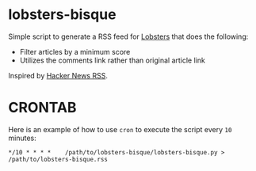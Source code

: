 # lobsters-bisque

Simple script to generate a RSS feed for [Lobsters](https://lobste.rs) that
does the following:

- Filter articles by a minimum score
- Utilizes the comments link rather than original article link

Inspired by [Hacker News RSS](https://edavis.github.io/hnrss/).

# CRONTAB

Here is an example of how to use `cron` to execute the script every `10`
minutes:

```
*/10 * * * *    /path/to/lobsters-bisque/lobsters-bisque.py > /path/to/lobsters-bisque.rss
```
